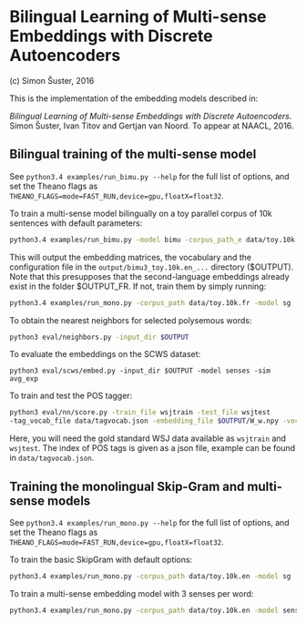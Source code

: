 # Bilingual Learning of Multi-sense Embeddings with Discrete Autoencoders

(c) Simon Šuster, 2016

This is the implementation of the embedding models described in:

 *Bilingual Learning of Multi-sense Embeddings with Discrete Autoencoders*. Simon Šuster, Ivan Titov and Gertjan van Noord. To appear at NAACL, 2016.


## Bilingual training of the multi-sense model
See `python3.4 examples/run_bimu.py --help` for the full list of options, and set the Theano flags as `THEANO_FLAGS=mode=FAST_RUN,device=gpu,floatX=float32`.


To train a multi-sense model bilingually on a toy parallel corpus of 10k sentences with default parameters:

```sh
python3.4 examples/run_bimu.py -model bimu -corpus_path_e data/toy.10k.en -corpus_path_f data/toy.10k.fr -corpus_path_a data/toy.10k.align -model_f_dir $OUTPUT_FR
``` 

This will output the embedding matrices, the vocabulary and the configuration file in the `output/bimu3_toy.10k.en_...` directory ($OUTPUT). Note that this presupposes that the second-language embeddings already exist in the folder $OUTPUT_FR. If not, train them by simply running:

```sh
python3.4 examples/run_mono.py -corpus_path data/toy.10k.fr -model sg
```

To obtain the nearest neighbors for selected polysemous words:

```sh
python3 eval/neighbors.py -input_dir $OUTPUT
```

To evaluate the embeddings on the SCWS dataset:

```
python3 eval/scws/embed.py -input_dir $OUTPUT -model senses -sim avg_exp
```

To train and test the POS tagger: 

```sh
python3 eval/nn/score.py -train_file wsjtrain -test_file wsjtest  
-tag_vocab_file data/tagvocab.json -embedding_file $OUTPUT/W_w.npy -vocab_file $OUTPUT/w_index.json -cembedding_file $OUTPUT/W_c.npy
```

Here, you will need the gold standard WSJ data available as `wsjtrain` and `wsjtest`. The index of POS tags is given as a json file, example can be found in `data/tagvocab.json`.

## Training the monolingual Skip-Gram and multi-sense models
See `python3.4 examples/run_mono.py --help` for the full list of options, and set the Theano flags as `THEANO_FLAGS=mode=FAST_RUN,device=gpu,floatX=float32`.


To train the basic SkipGram with default options:

```sh
python3.4 examples/run_mono.py -corpus_path data/toy.10k.en -model sg
```

To train a multi-sense embedding model with 3 senses per word:

```sh
python3.4 examples/run_mono.py -corpus_path data/toy.10k.en -model senses -n_senses 3
```
